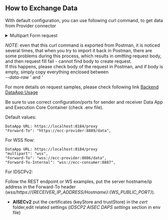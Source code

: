 ## How to Exchange Data <a href="#exchangedata" id="exchangedata"></a>

With default configuration, you can use following curl command, to get data from Provider connector

<details>

<summary>Multipart Form request</summary>

```
curl --location -k 'https://localhost:8184/proxy' \
--header 'Content-Type: application/json' \
--header 'Authorization: Basic aWRzVXNlcjpwYXNzd29yZA==' \
--data '{
    "multipart": "form",
    "Forward-To": "https://ecc-provider:8889/data",
    "messageType": "ArtifactRequestMessage",
    "requestedArtifact": "http://w3id.org/engrd/connector/artifact/1",
    "transferContract": "https://w3id.org/idsa/autogen/contractAgreement/d0459442-4eb3-4372-8640-0ca49abf8f1d",
    "payload" : {
		"catalog.offers.0.resourceEndpoints.path":"/pet2"
		}
}'
```

</details>

_NOTE_: even that this curl command is exported from Postman, it is noticed several times, that when you try to import it back in Postman, there are some problems during this process, which results in omitting request body, and then request fill fail - cannot find body to create request.\
If this happens, please check body of the request in Postman, and if body is empty, simply copy everything enclosed between\
_--data-raw '_ and _'_

For more details on request samples, please check following link [Backend DataApp Usage](https://github.com/Engineering-Research-and-Development/market4.0-data\_app\_test\_BE/blob/0.3.3/README.md)

Be sure to use correct configuration/ports for sender and receiver Data App and Execution Core Container (check .env file).

Default values:

```
DataApp URL: https://localhost:8184/proxy
"Forward-To": "https://ecc-provider:8889/data",
```

For WSS flow:

```
DataApp URL: https://localhost:8184/proxy
"multipart": "wss",
"Forward-To": "wss://ecc-provider:8086/data",
"Forward-To-Internal": "wss://ecc-consumer:8887",
```

For IDSCPv2:

Follow the REST endpoint or WS examples, put the server hostname/ip address in the Forward-To header (_wss/https://{RECEIVER\_IP\_ADDRESS/Hostname}:{WS\_PUBLIC\_PORT}_).

* **AISECv2** put the certificates (keyStore and trustStore) in the _cert_ folder,edit related settings (_IDSCP2 AISEC DAPS settings_ section in env file)

